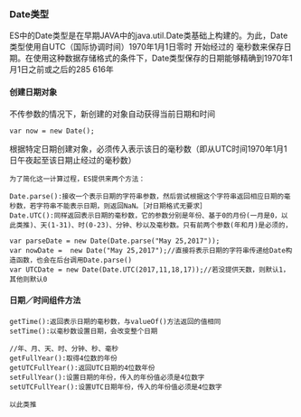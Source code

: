 ### Date类型
ES中的Date类型是在早期JAVA中的java.util.Date类基础上构建的。为此，Date类型使用自UTC（国际协调时间）1970年1月1日零时 开始经过的 毫秒数来保存日期。在使用这种数据存储格式的条件下，Date类型保存的日期能够精确到1970年1月1日之前或之后的285 616年

#### 创建日期对象
不传参数的情况下，新创建的对象自动获得当前日期和时间
```
var now = new Date(); 
```
根据特定日期创建对象，必须传入表示该日的毫秒数（即从UTC时间1970年1月1日午夜起至该日期止经过的毫秒数）
```
为了简化这一计算过程，ES提供来两个方法：

Date.parse():接收一个表示日期的字符串参数，然后尝试根据这个字符串返回相应日期的毫秒数，若字符串不能表示日期，则返回NaN。［对日期格式无要求］
Date.UTC():同样返回表示日期的毫秒数，它的参数分别是年份、基于0的月份(一月是0，以此类推)、天(1-31)、时(0-23)、分钟、秒以及毫秒数。只有前两个参数(年和月)是必须的，

var parseDate = new Date(Date.parse("May 25,2017"));
var nowDate =  new Date("May 25,2017");//直接将表示日期的字符串传递给Date构造函数，也会在后台调用Date.parse()
var UTCDate = new Date(Date.UTC(2017,11,18,17));//若没提供天数，则默认1，其他则默认0
```

#### 日期／时间组件方法
```
getTime():返回表示日期的毫秒数，与valueOf()方法返回的值相同
setTime():以毫秒数设置日期，会改变整个日期

//年、月、天、时、分钟、秒、毫秒
getFullYear():取得4位数的年份
getUTCFullYear():返回UTC日期的4位数年份
setFullYear():设置日期的年份，传入的年份值必须是4位数字
setUTCFullYear():设置UTC日期年份，传入的年份值必须是4位数字

以此类推
```
